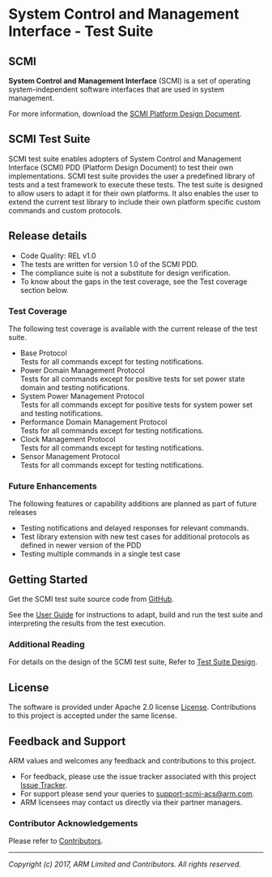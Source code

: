 # System Control and Management Interface - Test Suite

## SCMI
**System Control and Management Interface** (SCMI)  is a set of operating system-independent software interfaces that are used in system management.

For more information, download the [SCMI Platform Design Document](http://infocenter.arm.com/help/index.jsp?topic=/com.arm.doc.den0056a/index.html).

## SCMI Test Suite
SCMI test suite enables adopters of System Control and Management Interface \(SCMI\) PDD \(Platform Design Document\) to test their own implementations. SCMI test suite provides the user a predefined library of tests and a test framework to execute these tests. The test suite is designed to allow users to adapt it for their own platforms. It also enables the user to extend the current test library to include their own platform specific custom commands and custom protocols.

## Release details
 - Code Quality: REL v1.0
 - The tests are written for version 1.0 of the SCMI PDD.
 - The compliance suite is not a substitute for design verification.
 - To know about the gaps in the test coverage, see the Test coverage section below.

### Test Coverage

The following test coverage is available with the current release of the test suite.

 - Base Protocol <br>
   Tests for all commands except for testing notifications.
 - Power Domain Management Protocol <br>
   Tests for all commands except for positive tests for set power state domain and testing notifications.
 - System Power Management Protocol <br>
   Tests for all commands except for positive tests for system power set and testing notifications.
 - Performance Domain Management Protocol <br>
   Tests for all commands except for testing notifications.
 - Clock Management Protocol <br>
   Tests for all commands except for testing notifications.
 - Sensor Management Protocol <br>
   Tests for all commands except for testing notifications.

### Future Enhancements

The following features or capability additions are planned as part of future releases
-   Testing notifications and delayed responses for relevant commands.
-   Test library extension with new test cases for additional protocols as defined in newer version of the PDD
-   Testing multiple commands in a single test case

## Getting Started
Get the SCMI test suite source code from [GitHub](https://github.com/ARM-software/scmi-tests).

See the [User Guide] for instructions to adapt, build and run the test suite and interpreting the results from the test execution.

### Additional Reading
For details on the design of the SCMI test suite, Refer to [Test Suite Design].

## License
The software is provided under Apache 2.0 license [License]. Contributions to this project is accepted under the same license.

## Feedback and Support
ARM values and welcomes any feedback and contributions to this project.

*   For feedback, please use the issue tracker associated with this project [Issue Tracker](https://github.com/ARM-software/scmi-tests/issues).
*   For support please send your queries to [support-scmi-acs@arm.com](mailto:support-scmi-acs@arm.com).
*   ARM licensees may contact us directly via their partner managers.

### Contributor Acknowledgements
Please refer to [Contributors].

- - - - - - - - - - - - - - - - - - - -

_Copyright (c) 2017, ARM Limited and Contributors. All rights reserved._

[License]:			./license.md "Apache 2.0 License for SCMI Test Suite"
[User Guide]:			./docs/user_guide.md "SCMI Test Suite User Guide"
[Test Suite Design]:		./docs/scmi_test_suite_design.md "SCMI Test Suite Design"
[Test Specification]:		./docs/scmi_test_specification.md "SCMI Test Specification"
[Contributors]:			./acknowledgements.md
